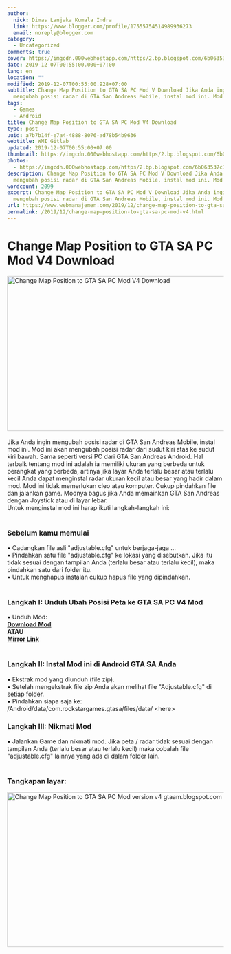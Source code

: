 ```yaml
---
author:
  nick: Dimas Lanjaka Kumala Indra
  link: https://www.blogger.com/profile/17555754514989936273
  email: noreply@blogger.com
category:
  - Uncategorized
comments: true
cover: https://imgcdn.000webhostapp.com/https/2.bp.blogspot.com/6b063537c79ace6e9123dd35249248fa.jpeg
date: 2019-12-07T00:55:00.000+07:00
lang: en
location: ""
modified: 2019-12-07T00:55:00.928+07:00
subtitle: Change Map Position to GTA SA PC Mod V Download Jika Anda ingin
  mengubah posisi radar di GTA San Andreas Mobile, instal mod ini. Mod
tags:
  - Games
  - Android
title: Change Map Position to GTA SA PC Mod V4 Download
type: post
uuid: a7b7b14f-e7a4-4888-8076-ad78b54b9636
webtitle: WMI Gitlab
updated: 2019-12-07T00:55:00+07:00
thumbnail: https://imgcdn.000webhostapp.com/https/2.bp.blogspot.com/6b063537c79ace6e9123dd35249248fa.jpeg
photos:
  - https://imgcdn.000webhostapp.com/https/2.bp.blogspot.com/6b063537c79ace6e9123dd35249248fa.jpeg
description: Change Map Position to GTA SA PC Mod V Download Jika Anda ingin
  mengubah posisi radar di GTA San Andreas Mobile, instal mod ini. Mod
wordcount: 2099
excerpt: Change Map Position to GTA SA PC Mod V Download Jika Anda ingin
  mengubah posisi radar di GTA San Andreas Mobile, instal mod ini. Mod
url: https://www.webmanajemen.com/2019/12/change-map-position-to-gta-sa-pc-mod-v4.html
permalink: /2019/12/change-map-position-to-gta-sa-pc-mod-v4.html
---
```


<div id="A-G-C" date="20 Nov 2019 17:54:52"><!--original--><div id="agcontent"><div class="post"><div class="post-header"><div class="post-head"><h1 class="notranslate" for="title"> Change Map Position to GTA SA PC Mod V4 Download </h1></div></div><article><div class="post-body entry-content" id="post-body-1474798559471117677"><div id="adsense-target"><div class="separator"><img alt="Change Map Position to GTA SA PC Mod V4 Download" height="360" src="https://imgcdn.000webhostapp.com/https/2.bp.blogspot.com/6b063537c79ace6e9123dd35249248fa.jpeg" title="Ubah Posisi Peta Menjadi Unduhan Gta Sa Pc Mod V4 - Modifikasi Gta Android" width="640"></div> <span><br></span> <span class="notranslate"> <span>Jika Anda ingin mengubah posisi radar di GTA San Andreas Mobile, instal mod ini.</span></span> <span class="notranslate"> <span>Mod ini akan mengubah posisi radar dari sudut kiri atas ke sudut kiri bawah.</span></span> <span class="notranslate"> <span>Sama seperti versi PC dari GTA San Andreas Android.</span></span> <span class="notranslate"> <span>Hal terbaik tentang mod ini adalah ia memiliki ukuran yang berbeda untuk perangkat yang berbeda, artinya jika layar Anda terlalu besar atau terlalu kecil Anda dapat menginstal radar ukuran kecil atau besar yang hadir dalam mod. Mod ini tidak memerlukan cleo atau komputer.</span></span> <span class="notranslate"> <span>Cukup pindahkan file dan jalankan game.</span></span> <span class="notranslate"> <span>Modnya bagus jika Anda memainkan GTA San Andreas dengan Joystick atau di layar lebar.</span></span> <br> <span class="notranslate"> <span>Untuk menginstal mod ini harap ikuti langkah-langkah ini:</span></span> <br> <span><br></span> <h3> <span class="notranslate"> <b><span>Sebelum kamu memulai</span></b></span> </h3> <span class="notranslate"> <span>• Cadangkan file asli "adjustable.cfg" untuk berjaga-jaga ...</span></span> <br> <span class="notranslate"> <span>• Pindahkan satu file "adjustable.cfg" ke lokasi yang disebutkan.</span></span> <span class="notranslate"> <span>Jika itu tidak sesuai dengan tampilan Anda (terlalu besar atau terlalu kecil), maka pindahkan satu dari folder itu.</span></span> <br> <span class="notranslate"> <span>• Untuk menghapus instalan cukup hapus file yang dipindahkan.</span></span> <br> <span><br></span> <h3> <span class="notranslate"> <span><b><span>Langkah I: Unduh</span></b> <span>Ubah Posisi Peta ke GTA SA PC V4 Mod</span></span></span> </h3> <span class="notranslate"> <span>• Unduh Mod:</span></span> <br> <span><b><a href="https://www.webmanajemen.com/page/safelink.html?url=aHR0cDovL2FkZi5seS8xbWtmaVQ=" class="notranslate">Download Mod</a></b></span> <br> <span class="notranslate"> <span><b>ATAU</b></span></span> <span><b><br> <a href="https://www.webmanajemen.com/page/safelink.html?url=aHR0cHM6Ly9kcml2ZS5nb29nbGUuY29tL2ZpbGUvZC8wQjZfSHRnMzZzNk8zZWxkcUxUVTJObGM0Y0hNL3ZpZXc/dXNwPXNoYXJpbmc=" class="notranslate">Mirror Link</a></b></span> <br> <br><h3> <span class="notranslate"> <b><span>Langkah II: Instal Mod ini di Android GTA SA Anda</span></b></span> </h3> <span class="notranslate"> <span>• Ekstrak mod yang diunduh (file zip).</span></span> <br> <span class="notranslate"> <span>• Setelah mengekstrak file zip Anda akan melihat file "Adjustable.cfg" di setiap folder.</span></span> <br> <span class="notranslate"> <span>• Pindahkan siapa saja ke:</span></span> <br> <span class="notranslate"> <span>/Android/data/com.rockstargames.gtasa/files/data/ &lt;here&gt;</span></span> <br><h3> <span class="notranslate"> <b><span>Langkah III: Nikmati Mod</span></b></span> </h3> <span class="notranslate"> <span>• Jalankan Game dan nikmati mod.</span></span> <span class="notranslate"> <span>Jika peta / radar tidak sesuai dengan tampilan Anda (terlalu besar atau terlalu kecil) maka cobalah file "adjustable.cfg" lainnya yang ada di dalam folder lain.</span></span> <br> <span><br></span> <h3> <span class="notranslate"> <b><span>Tangkapan layar:</span></b></span> </h3><div class="separator"><img alt="Change Map Position to GTA SA PC Mod version v4 gtaam.blogspot.com best mod" height="360" src="https://imgcdn.000webhostapp.com/https/3.bp.blogspot.com/e80b717a6321bcd5098e6f77fdd4bdbc.jpeg" title="Ubah Posisi Peta Menjadi Unduhan Gta Sa Pc Mod V4 - Modifikasi Gta Android" width="640"></div></div></div></article></div></div></div>  <script src="https://codepen.io/dimaslanjaka/pen/aQRrbR.js"></script>